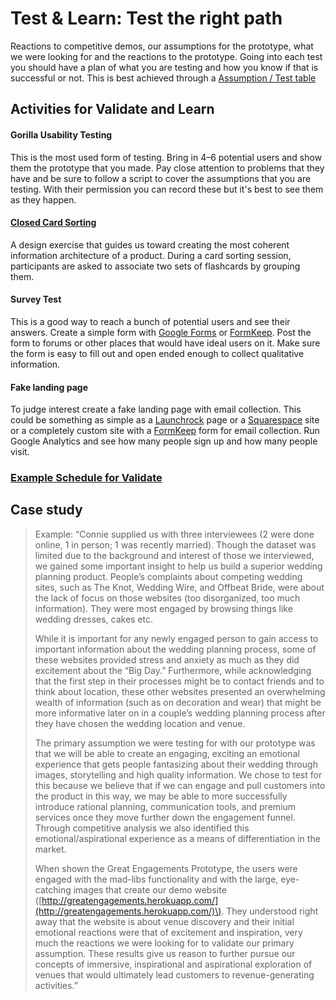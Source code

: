 # Test & Learn: Test the right path

Reactions to competitive demos, our assumptions for the prototype, what we were looking for and the reactions to the prototype. Going into each test you should have a plan of what you are testing and how you know if that is successful or not. This is best achieved through a [Assumption / Test table](../exercises/assumptions.md)

## Activities for Validate and Learn

#### Gorilla Usability Testing

This is the most used form of testing. Bring in 4–6 potential users and show them the prototype that you made. Pay close attention to problems that they have and be sure to follow a script to cover the assumptions that you are testing. With their permission you can record these but it's best to see them as they happen.

#### [Closed Card Sorting](../exercises/card-sorting.md)

A design exercise that guides us toward creating the most coherent information architecture of a product. During a card sorting session, participants are asked to associate two sets of flashcards by grouping them.

#### Survey Test

This is a good way to reach a bunch of potential users and see their answers. Create a simple form with [Google Forms](http://www.google.com/forms/about/) or [FormKeep](https://formkeep.com/). Post the form to forums or other places that would have ideal users on it. Make sure the form is easy to fill out and open ended enough to collect qualitative information.

#### Fake landing page

To judge interest create a fake landing page with email collection. This could be something as simple as a [Launchrock](http://launchrock.co/) page or a [Squarespace](http://www.squarespace.com/) site or a completely custom site with a [FormKeep](https://formkeep.com/) form for email collection. Run Google Analytics and see how many people sign up and how many people visit.

### [Example Schedule for Validate](https://github.com/messydesign/design-sprint/tree/b40dd9aa407c1feb52da507f04d2ea242f7d6063/6-Test/Schedule.md)

## Case study

> Example: “Connie supplied us with three interviewees \(2 were done online, 1 in person; 1 was recently married\). Though the dataset was limited due to the background and interest of those we interviewed, we gained some important insight to help us build a superior wedding planning product. People’s complaints about competing wedding sites, such as The Knot, Wedding Wire, and Offbeat Bride, were about the lack of focus on those websites \(too disorganized, too much information\). They were most engaged by browsing things like wedding dresses, cakes etc.
>
> While it is important for any newly engaged person to gain access to important information about the wedding planning process, some of these websites provided stress and anxiety as much as they did excitement about the “Big Day.” Furthermore, while acknowledging that the first step in their processes might be to contact friends and to think about location, these other websites presented an overwhelming wealth of information \(such as on decoration and wear\) that might be more informative later on in a couple’s wedding planning process after they have chosen the wedding location and venue.
>
> The primary assumption we were testing for with our prototype was that we will be able to create an engaging, exciting an emotional experience that gets people fantasizing about their wedding through images, storytelling and high quality information. We chose to test for this because we believe that if we can engage and pull customers into the product in this way, we may be able to more successfully introduce rational planning, communication tools, and premium services once they move further down the engagement funnel. Through competitive analysis we also identified this emotional/aspirational experience as a means of differentiation in the market.
>
> When shown the Great Engagements Prototype, the users were engaged with the mad-libs functionality and with the large, eye-catching images that create our demo website \([http://greatengagements.herokuapp.com/](http://greatengagements.herokuapp.com/)\). They understood right away that the website is about venue discovery and their initial emotional reactions were that of excitement and inspiration, very much the reactions we were looking for to validate our primary assumption. These results give us reason to further pursue our concepts of immersive, inspirational and aspirational exploration of venues that would ultimately lead customers to revenue-generating activities.”

